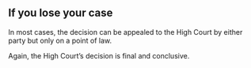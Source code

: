 ##  If you lose your case

In most cases, the decision can be appealed to the High Court by either party
but only on a point of law.

Again, the High Court’s decision is final and conclusive.
